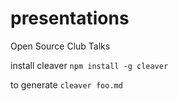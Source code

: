 # presentations
Open Source Club Talks

install cleaver
`npm install -g cleaver`

to generate 
`cleaver foo.md`

